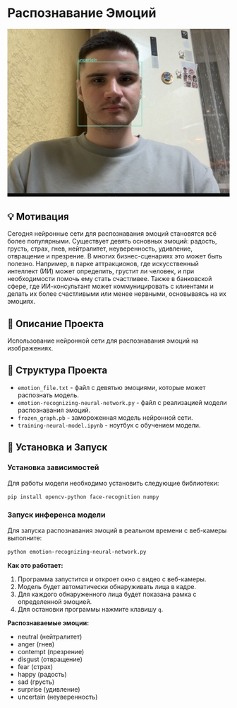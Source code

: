 # Распознавание Эмоций

![Результат работы модели](inference_result.png)

## 💡 Мотивация
Сегодня нейронные сети для распознавания эмоций становятся всё более популярными. Существует девять основных эмоций: радость, грусть, страх, гнев, нейтралитет, неуверенность, удивление, отвращение и презрение. В многих бизнес-сценариях это может быть полезно. Например, в парке аттракционов, где искусственный интеллект (ИИ) может определить, грустит ли человек, и при необходимости помочь ему стать счастливее. Также в банковской сфере, где ИИ-консультант может коммуницировать с клиентами и делать их более счастливыми или менее нервными, основываясь на их эмоциях.

## 📄 Описание Проекта
Использование нейронной сети для распознавания эмоций на изображениях.

## 📁 Структура Проекта
- `emotion_file.txt` - файл с девятью эмоциями, которые может распознать модель.
- `emotion-recognizing-neural-network.py` - файл с реализацией модели распознавания эмоций.
- `frozen_graph.pb` - замороженная модель нейронной сети.
- `training-neural-model.ipynb` - ноутбук с обучением модели.

## 🚀 Установка и Запуск

### Установка зависимостей
Для работы модели необходимо установить следующие библиотеки:

```bash
pip install opencv-python face-recognition numpy
```

### Запуск инференса модели
Для запуска распознавания эмоций в реальном времени с веб-камеры выполните:

```bash
python emotion-recognizing-neural-network.py
```

**Как это работает:**
1. Программа запустится и откроет окно с видео с веб-камеры.
2. Модель будет автоматически обнаруживать лица в кадре.
3. Для каждого обнаруженного лица будет показана рамка с определенной эмоцией.
4. Для остановки программы нажмите клавишу `q`.

**Распознаваемые эмоции:**
- neutral (нейтралитет)
- anger (гнев) 
- contempt (презрение)
- disgust (отвращение)
- fear (страх)
- happy (радость)
- sad (грусть)
- surprise (удивление)
- uncertain (неуверенность)

